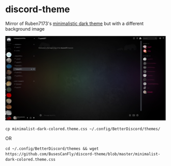 # discord-theme
Mirror of Ruben7173's [minimalistic dark theme](https://betterdocs.us/themes/minimalistic-dark-theme/) but with a different background image

![alt text](https://github.com/BusesCanFly/discord-theme/blob/master/screenshot.png "Oooh pretty colors!")

`cp minimalist-dark-colored.theme.css ~/.config/BetterDiscord/themes/`

OR

`cd ~/.config/BetterDiscord/themes && wget https://github.com/BusesCanFly/discord-theme/blob/master/minimalist-dark-colored.theme.css`
